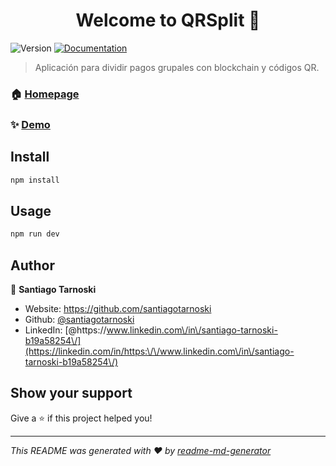 <h1 align="center">Welcome to QRSplit 👋</h1>
<p>
  <img alt="Version" src="https://img.shields.io/badge/version-1.0.0-blue.svg?cacheSeconds=2592000" />
  <a href="https://github.com/santiagotarnoski/Qrsplit" target="_blank">
    <img alt="Documentation" src="https://img.shields.io/badge/documentation-yes-brightgreen.svg" />
  </a>
</p>

> Aplicación para dividir pagos grupales con blockchain y códigos QR.

### 🏠 [Homepage](https://qrsplit.vercel.app)

### ✨ [Demo](https://qrsplit.vercel.app/demo)

## Install

```sh
npm install
```

## Usage

```sh
npm run dev
```

## Author

👤 **Santiago Tarnoski**

* Website: https://github.com/santiagotarnoski
* Github: [@santiagotarnoski](https://github.com/santiagotarnoski)
* LinkedIn: [@https:\/\/www.linkedin.com\/in\/santiago-tarnoski-b19a58254\/](https://linkedin.com/in/https:\/\/www.linkedin.com\/in\/santiago-tarnoski-b19a58254\/)

## Show your support

Give a ⭐️ if this project helped you!

***
_This README was generated with ❤️ by [readme-md-generator](https://github.com/kefranabg/readme-md-generator)_